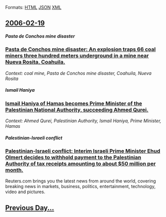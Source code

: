 
Formats: [HTML](2006/02/19/index.html)  [JSON](2006/02/19/index.json)  [XML](2006/02/19/index.xml)  

## [2006-02-19](/news/2006/02/19/index.md)

##### Pasta de Conchos mine disaster
### [ Pasta de Conchos mine disaster: An explosion traps 66 coal miners three hundred meters underground in a mine near Nueva Rosita, Coahuila. ](/news/2006/02/19/pasta-de-conchos-mine-disaster-an-explosion-traps-66-coal-miners-three-hundred-meters-underground-in-a-mine-near-nueva-rosita-coahuila.md)
_Context: coal mine, Pasta de Conchos mine disaster, Coahuila, Nueva Rosita_

##### Ismail Haniya
### [ Ismail Haniya of Hamas becomes Prime Minister of the Palestinian National Authority, succeeding Ahmed Qurei. ](/news/2006/02/19/ismail-haniya-of-hamas-becomes-prime-minister-of-the-palestinian-national-authority-succeeding-ahmed-qurei.md)
_Context: Ahmed Qurei, Palestinian Authority, Ismail Haniya, Prime Minister, Hamas_

##### Palestinian-Israeli conflict
### [ Palestinian-Israeli conflict: Interim Israeli Prime Minister Ehud Olmert decides to withhold payment to the Palestinian Authority of tax receipts amounting to about $50 million per month. ](/news/2006/02/19/palestinian-israeli-conflict-interim-israeli-prime-minister-ehud-olmert-decides-to-withhold-payment-to-the-palestinian-authority-of-tax-re.md)
Reuters.com brings you the latest news from around the world, covering breaking news in markets, business, politics, entertainment, technology, video and pictures.

## [Previous Day...](/news/2006/02/18/index.md)

